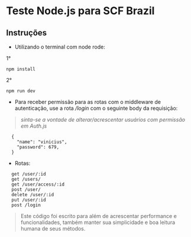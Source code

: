 # Teste Node.js para SCF Brazil

## Instruções

- Utilizando o terminal com node rode:

1°

```
npm install
```

2°

```
npm run dev
```

- Para receber permissão para as rotas com o middleware de autenticação, use a rota _/login_ com o seguinte body da requisição:

> _sinta-se a vontade de alterar/acrescentar usuários com permissão em Auth.js_

```
  {
    "name": "vinicius",
    "password": 679,
  }
```

- Rotas:

```
  get /user/:id
  get /users/
  get /user/access/:id
  post /user/
  delete /user/:id
  put /user/:id
  post /login
```

> Este código foi escrito para além de acrescentar performance e funcionalidades, também manter sua simplicidade e boa leitura humana de seus métodos.
